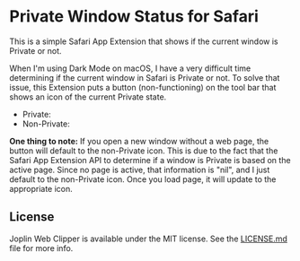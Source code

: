 # Private Window Status for Safari

This is a simple Safari App Extension that shows if the current window is Private or not.

When I'm using Dark Mode on macOS, I have a very difficult time determining if the current window in Safari is Private or not. To solve that issue, this Extension puts a button (non-functioning) on the tool bar that shows an icon of the current Private state.

* Private: 
* Non-Private: 

__One thing to note:__ If you open a new window without a web page, the button will default to the non-Private icon. This is due to the fact that the Safari App Extension API to determine if a window is Private is based on the active page. Since no page is active, that information is "nil", and I just default to the non-Private icon. Once you load page, it will update to the appropriate icon.

## License
Joplin Web Clipper is available under the MIT license. See the [LICENSE.md](https://github.com/cweirup/SafariPrivateWindowStatus/blob/master/LICENSE.md) file for more info.
